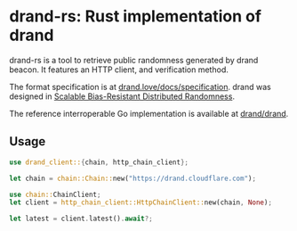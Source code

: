 # drand-rs: Rust implementation of drand

drand-rs is a tool to retrieve public randomness generated by drand beacon. It features an HTTP client, and verification method.

The format specification is at [drand.love/docs/specification](https://drand.love/docs/specification/). drand was designed in [Scalable Bias-Resistant Distributed Randomness](https://eprint.iacr.org/2016/1067.pdf).

The reference interroperable Go implementation is available at [drand/drand](https://github.com/drand/drand).

## Usage

```rust
use drand_client::{chain, http_chain_client};

let chain = chain::Chain::new("https://drand.cloudflare.com");

use chain::ChainClient;
let client = http_chain_client::HttpChainClient::new(chain, None);

let latest = client.latest().await?;
```